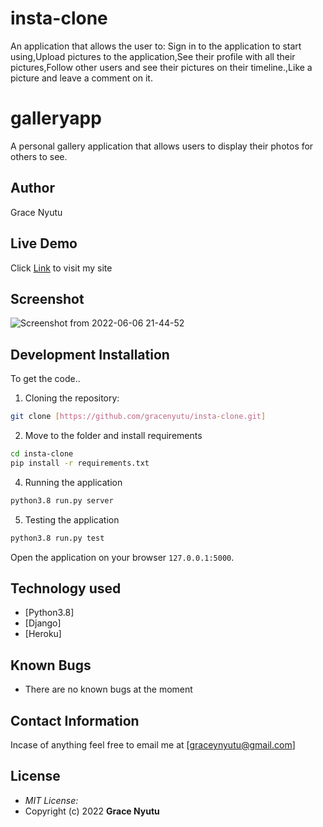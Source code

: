 # insta-clone
An application that allows the user to:  Sign in to the application to start using,Upload pictures to the application,See their profile with all their pictures,Follow other users and see their pictures on their timeline.,Like a picture and leave a comment on it.

# galleryapp
A personal gallery application that allows users to display their photos for others to see.

## Author

Grace Nyutu


## Live Demo

Click [Link](https://quiet-castle-94039.herokuapp.com/) to visit my site

## Screenshot
![Screenshot from 2022-06-06 21-44-52](https://user-images.githubusercontent.com/95080265/172230055-e7b80c06-3dc4-4868-9a6e-b9ab9aaceec7.png)




## Development Installation
To get the code..

1. Cloning the repository:
  ```bash
  git clone [https://github.com/gracenyutu/insta-clone.git]
  ```
2. Move to the folder and install requirements
  ```bash
  cd insta-clone
  pip install -r requirements.txt
  ```

4. Running the application
  ```bash
  python3.8 run.py server
  ```
5. Testing the application
  ```bash
  python3.8 run.py test
  ```
Open the application on your browser `127.0.0.1:5000`.


## Technology used

* [Python3.8]
* [Django]
* [Heroku]


## Known Bugs
* There are no known bugs at the moment

## Contact Information 

Incase of anything feel free to email me at [graceynyutu@gmail.com]

## License
* *MIT License:*
* Copyright (c) 2022 **Grace Nyutu** 
